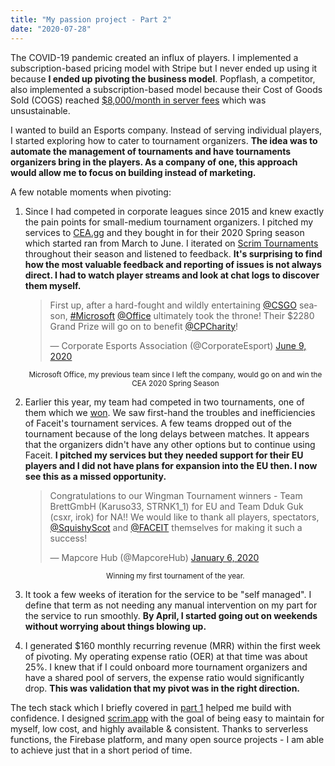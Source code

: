 ```yaml
---
title: "My passion project - Part 2"
date: "2020-07-28"
---
```


<!-- prettier-ignore -->
The COVID-19 pandemic created an influx of players. I implemented a subscription-based pricing model with Stripe but I never ended up using it because **I ended up pivoting the business model**. Popflash, a competitor, also implemented a subscription-based model because their Cost of Goods Sold (COGS) reached [$8,000/month in server fees](https://popflash.site/blog/coronavirus-update) which was unsustainable.

I wanted to build an Esports company. Instead of serving individual players, I started exploring how to cater to tournament organizers. **The idea was to automate the management of tournaments and have tournaments organizers bring in the players. As a company of one, this approach would allow me to focus on building instead of marketing.**

A few notable moments when pivoting:

1. Since I had competed in corporate leagues since 2015 and knew exactly the pain points for small-medium tournament organizers. I pitched my services to [CEA.gg](https://cea.gg) and they bought in for their 2020 Spring season which started ran from March to June. I iterated on [Scrim Tournaments](https://www.scrim.app/tournaments) throughout their season and listened to feedback. **It's surprising to find how the most valuable feedback and reporting of issues is not always direct. I had to watch player streams and look at chat logs to discover them myself.** <blockquote class="twitter-tweet"><p lang="en" dir="ltr">First up, after a hard-fought and wildly entertaining <a href="https://twitter.com/CSGO?ref_src=twsrc%5Etfw">@CSGO</a> season, <a href="https://twitter.com/hashtag/Microsoft?src=hash&amp;ref_src=twsrc%5Etfw">#Microsoft</a> <a href="https://twitter.com/Office?ref_src=twsrc%5Etfw">@Office</a> ultimately took the throne! Their \$2280 Grand Prize will go on to benefit <a href="https://twitter.com/CPCharity?ref_src=twsrc%5Etfw">@CPCharity</a>!</p>&mdash; Corporate Esports Association (@CorporateEsport) <a href="https://twitter.com/CorporateEsport/status/1270446819953147904?ref_src=twsrc%5Etfw">June 9, 2020</a></blockquote> <script async src="https://platform.twitter.com/widgets.js" charset="utf-8"></script><center><small>Microsoft Office, my previous team since I left the company, would go on and win the CEA 2020 Spring Season</small></center>

2. Earlier this year, my team had competed in two tournaments, one of them which we [won](https://www.faceit.com/en/championship/0d71b8be-07b3-4a13-9b76-0137b3dd09dd/Mapcore%20Wingman%20Season%203%20Playoffs%20NA/standings/column). We saw first-hand the troubles and inefficiencies of Faceit's tournament services. A few teams dropped out of the tournament because of the long delays between matches. It appears that the organizers didn't have any other options but to continue using Faceit. **I pitched my services but they needed support for their EU players and I did not have plans for expansion into the EU then. I now see this as a missed opportunity.** <blockquote class="twitter-tweet"><p lang="en" dir="ltr">Congratulations to our Wingman Tournament winners - Team BrettGmbH (Karuso33, STRNK1_1) for EU and Team Dduk Guk (csxr, irok) for NA!! We would like to thank all players, spectators, <a href="https://twitter.com/SquishyScot?ref_src=twsrc%5Etfw">@SquishyScot</a> and <a href="https://twitter.com/FACEIT?ref_src=twsrc%5Etfw">@FACEIT</a> themselves for making it such a success!</p>&mdash; Mapcore Hub (@MapcoreHub) <a href="https://twitter.com/MapcoreHub/status/1214159941252108288?ref_src=twsrc%5Etfw">January 6, 2020</a></blockquote> <script async src="https://platform.twitter.com/widgets.js" charset="utf-8"></script><center><small>Winning my first tournament of the year.</small></center>

3. It took a few weeks of iteration for the service to be "self managed". I define that term as not needing any manual intervention on my part for the service to run smoothly. **By April, I started going out on weekends without worrying about things blowing up.**

<!-- prettier-ignore -->
4. I generated $160 monthly recurring revenue (MRR) within the first week of pivoting. My operating expense ratio (OER) at that time was about 25%. I knew that if I could onboard more tournament organizers and have a shared pool of servers, the expense ratio would significantly drop. **This was validation that my pivot was in the right direction.**

The tech stack which I briefly covered in [part 1](/posts/scrim-part1) helped me build with confidence. I designed [scrim.app](https://www.scrim.app) with the goal of being easy to maintain for myself, low cost, and highly available & consistent. Thanks to serverless functions, the Firebase platform, and many open source projects - I am able to achieve just that in a short period of time.
